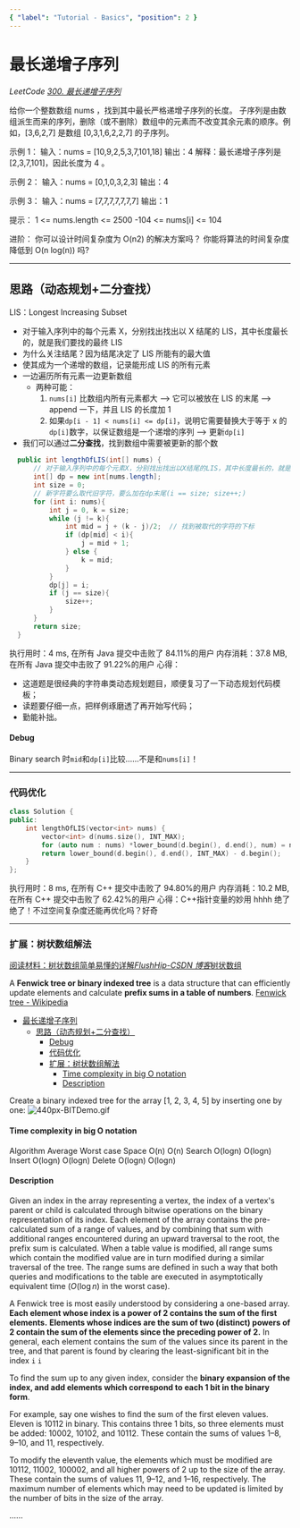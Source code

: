 ```yaml
---
{ "label": "Tutorial - Basics", "position": 2 }
---
```


# 最长递增子序列

_LeetCode [300. 最长递增子序列](https://leetcode-cn.com/problems/longest-increasing-subsequence/)_

给你一个整数数组 nums ，找到其中最长严格递增子序列的长度。
子序列是由数组派生而来的序列，删除（或不删除）数组中的元素而不改变其余元素的顺序。例如，[3,6,2,7] 是数组 [0,3,1,6,2,2,7] 的子序列。

示例 1：
输入：nums = [10,9,2,5,3,7,101,18]
输出：4
解释：最长递增子序列是 [2,3,7,101]，因此长度为 4 。

示例 2：
输入：nums = [0,1,0,3,2,3]
输出：4

示例 3：
输入：nums = [7,7,7,7,7,7,7]
输出：1

提示：
1 <= nums.length <= 2500
-104 <= nums[i] <= 104

进阶：
你可以设计时间复杂度为 O(n2) 的解决方案吗？
你能将算法的时间复杂度降低到 O(n log(n)) 吗?

---

## 思路（动态规划+二分查找）

LIS：Longest Increasing Subset

- 对于输入序列中的每个元素 X，分别找出找出以 X 结尾的 LIS，其中长度最长的，就是我们要找的最终 LIS
- 为什么关注结尾？因为结尾决定了 LIS 所能有的最大值
- 使其成为一个递增的数组，记录能形成 LIS 的所有元素
- 一边遍历所有元素一边更新数组
  - 两种可能：
    1. `nums[i]` 比数组内所有元素都大 --> 它可以被放在 LIS 的末尾 --> append 一下，并且 LIS 的长度加 1
    2. 如果`dp[i - 1] < nums[i] <= dp[i]`，说明它需要替换大于等于 x 的`dp[i]`数字，以保证数组是一个递增的序列 --> 更新`dp[i]`
- 我们可以通过**二分查找**，找到数组中需要被更新的那个数

```java
  public int lengthOfLIS(int[] nums) {
      // 对于输入序列中的每个元素X，分别找出找出以X结尾的LIS，其中长度最长的，就是我们要找的最终LIS
      int[] dp = new int[nums.length];
      int size = 0;
      // 新字符要么取代旧字符，要么加在dp末尾(i == size; size++;)
      for (int i: nums){
          int j = 0, k = size;
          while (j != k){
              int mid = j + (k - j)/2;  // 找到被取代的字符的下标
              if (dp[mid] < i){
                  j = mid + 1;
              } else {
                  k = mid;
              }
          }
          dp[j] = i;
          if (j == size){
              size++;
          }
      }
      return size;
  }
```

执行用时：4 ms, 在所有 Java 提交中击败了 84.11%的用户
内存消耗：37.8 MB, 在所有 Java 提交中击败了 91.22%的用户
心得：

- 这道题是很经典的字符串类动态规划题目，顺便复习了一下动态规划代码模板；
- 读题要仔细一点，把样例琢磨透了再开始写代码；
- 勤能补拙。

#### Debug

Binary search 时`mid`和`dp[i]`比较......不是和`nums[i]`！

---

### 代码优化

```cpp
class Solution {
public:
    int lengthOfLIS(vector<int> nums) {
        vector<int> d(nums.size(), INT_MAX);
        for (auto num : nums) *lower_bound(d.begin(), d.end(), num) = num;
        return lower_bound(d.begin(), d.end(), INT_MAX) - d.begin();
    }
};
```

执行用时：8 ms, 在所有 C++ 提交中击败了 94.80%的用户
内存消耗：10.2 MB, 在所有 C++ 提交中击败了 62.42%的用户
心得：C++指针变量的妙用 hhhh 绝了绝了！不过空间复杂度还能再优化吗？好奇

---

### 扩展：树状数组解法

[阅读材料：树状数组简单易懂的详解*FlushHip-CSDN 博客*树状数组](https://blog.csdn.net/FlushHip/article/details/79165701)

A **Fenwick tree or binary indexed tree** is a data structure that can efficiently update elements and calculate **prefix sums in a table of numbers**. [Fenwick tree - Wikipedia](https://en.wikipedia.org/wiki/Fenwick_tree)

- [最长递增子序列](#最长递增子序列)
  - [思路（动态规划+二分查找）](#思路动态规划二分查找)
    - [Debug](#debug)
    - [代码优化](#代码优化)
    - [扩展：树状数组解法](#扩展树状数组解法)
      - [Time complexity in big O notation](#time-complexity-in-big-o-notation)
      - [Description](#description)

Create a binary indexed tree for the array [1, 2, 3, 4, 5] by inserting one by one:
![440px-BITDemo.gif](https://upload.wikimedia.org/wikipedia/commons/thumb/d/dc/BITDemo.gif/440px-BITDemo.gif)

#### Time complexity in big O notation

Algorithm Average Worst case
Space O(n) O(n)
Search O(logn) O(logn)
Insert O(logn) O(logn)
Delete O(logn) O(logn)

#### Description

Given an index in the array representing a vertex, the index of a vertex's parent or child is calculated through bitwise operations on the binary representation of its index. Each element of the array contains the pre-calculated sum of a range of values, and by combining that sum with additional ranges encountered during an upward traversal to the root, the prefix sum is calculated. When a table value is modified, all range sums which contain the modified value are in turn modified during a similar traversal of the tree. The range sums are defined in such a way that both queries and modifications to the table are executed in asymptotically equivalent time (${\displaystyle O(\log n)}$ in the worst case).

A Fenwick tree is most easily understood by considering a one-based array. **Each element whose index is a power of 2 contains the sum of the first elements.** **Elements whose indices are the sum of two (distinct) powers of 2 contain the sum of the elements since the preceding power of 2.** In general, each element contains the sum of the values since its parent in the tree, and that parent is found by clearing the least-significant bit in the index `i` `i`

To find the sum up to any given index, consider the **binary expansion of the index, and add elements which correspond to each 1 bit in the binary form**.

For example, say one wishes to find the sum of the first eleven values. Eleven is 10112 in binary. This contains three 1 bits, so three elements must be added: 10002, 10102, and 10112. These contain the sums of values 1–8, 9–10, and 11, respectively.

To modify the eleventh value, the elements which must be modified are 10112, 11002, 100002, and all higher powers of 2 up to the size of the array. These contain the sums of values 11, 9–12, and 1–16, respectively. The maximum number of elements which may need to be updated is limited by the number of bits in the size of the array.

......

